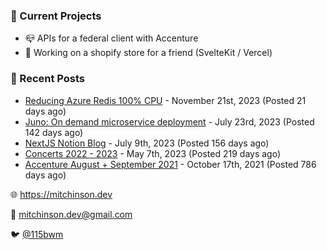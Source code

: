 ### 📌 Current Projects
- 📪 APIs for a federal client with Accenture
- 🛒 Working on a shopify store for a friend (SvelteKit / Vercel)

### 📝 Recent Posts

- [Reducing Azure Redis 100% CPU](https://blog.mitchinson.dev/redis-cpu) - November 21st, 2023 (Posted 21 days ago)
- [Juno: On demand microservice deployment](https://blog.mitchinson.dev/juno) - July 23rd, 2023 (Posted 142 days ago)
- [NextJS Notion Blog](https://blog.mitchinson.dev/blog-2023) - July 9th, 2023 (Posted 156 days ago)
- [Concerts 2022 - 2023](https://blog.mitchinson.dev/concerts-2023) - May 7th, 2023 (Posted 219 days ago)
- [Accenture August + September 2021](https://blog.mitchinson.dev/pillar/aug-sep-21) - October 17th, 2021 (Posted 786 days ago)

🌐 https://mitchinson.dev

💌 mitchinson.dev@gmail.com

🐦 [@115bwm](https://twitter.com/115bwm)